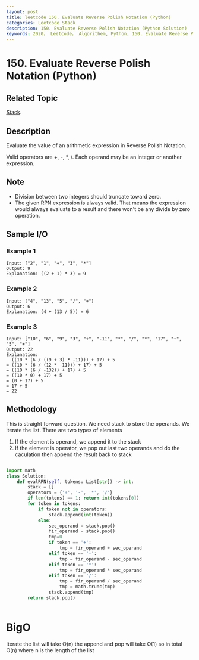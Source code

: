 ```yaml
---
layout: post
title: leetcode 150. Evaluate Reverse Polish Notation (Python)
categories: Leetcode Stack
description: 150. Evaluate Reverse Polish Notation (Python Solution)
keywords: 2020， Leetcode， Algorithem, Python, 150. Evaluate Reverse Polish Notation, zhenyu, Stack
---
```


# 150. Evaluate Reverse Polish Notation (Python)

## Related Topic
<a href="/categories/#Stack" target="_blank"> Stack</a>.

## Description
Evaluate the value of an arithmetic expression in Reverse Polish Notation.

Valid operators are +, -, *, /. Each operand may be an integer or another expression.

## Note
* Division between two integers should truncate toward zero.
* The given RPN expression is always valid. That means the expression would always evaluate to a result and there won't be any divide by zero operation.

## Sample I/O

### Example 1

```
Input: ["2", "1", "+", "3", "*"]
Output: 9
Explanation: ((2 + 1) * 3) = 9
```

### Example 2

```
Input: ["4", "13", "5", "/", "+"]
Output: 6
Explanation: (4 + (13 / 5)) = 6
```

### Example 3

```
Input: ["10", "6", "9", "3", "+", "-11", "*", "/", "*", "17", "+", "5", "+"]
Output: 22
Explanation: 
  ((10 * (6 / ((9 + 3) * -11))) + 17) + 5
= ((10 * (6 / (12 * -11))) + 17) + 5
= ((10 * (6 / -132)) + 17) + 5
= ((10 * 0) + 17) + 5
= (0 + 17) + 5
= 17 + 5
= 22
```

## Methodology
This is straight forward question. We need stack to store the operands.
We iterate the list. There are two types of elements
1. If the element is operand, we append it to the stack
2. If the element is operator, we pop out last two operands and do the caculation then append the result back to stack

```python

import math
class Solution:
    def evalRPN(self, tokens: List[str]) -> int:
        stack = []
        operators = {'+', '-', '*', '/'}
        if len(tokens) == 1: return int(tokens[0])
        for token in tokens:
            if token not in operators:
                stack.append(int(token))
            else:
                sec_operand = stack.pop()
                fir_operand = stack.pop()
                tmp=0
                if token == '+':
                    tmp = fir_operand + sec_operand
                elif token == '-':
                    tmp = fir_operand - sec_operand
                elif token == '*':
                    tmp = fir_operand * sec_operand
                elif token == '/':
                    tmp = fir_operand / sec_operand
                    tmp = math.trunc(tmp)
                stack.append(tmp)
        return stack.pop()
                
```
# BigO
Iterate the list will take O(n) the append and pop will take O(1) so in total O(n) where n is the length of the list

